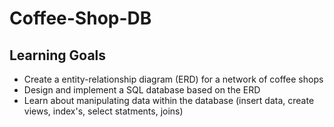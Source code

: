 # Coffee-Shop-DB

## Learning Goals
- Create a entity-relationship diagram (ERD) for a network of coffee shops
- Design and implement a SQL database based on the ERD
- Learn about manipulating data within the database (insert data, create views, index's, select statments, joins)
